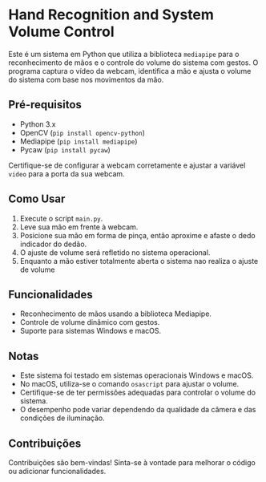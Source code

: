 # Hand Recognition and System Volume Control

Este é um sistema em Python que utiliza a biblioteca `mediapipe` para o reconhecimento de mãos e o controle do volume do sistema com gestos. O programa captura o vídeo da webcam, identifica a mão e ajusta o volume do sistema com base nos movimentos da mão.

## Pré-requisitos
- Python 3.x
- OpenCV (`pip install opencv-python`)
- Mediapipe (`pip install mediapipe`)
- Pycaw (`pip install pycaw`)

Certifique-se de configurar a webcam corretamente e ajustar a variável `video` para a porta da sua webcam.

## Como Usar
1. Execute o script `main.py`.
2. Leve sua mão em frente à webcam.
3. Posicione sua mão em forma de pinça, então aproxime e afaste o dedo indicador do dedão.
4. O ajuste de volume será refletido no sistema operacional.
5. Enquanto a mão estiver totalmente aberta o sistema nao realiza o ajuste de volume

## Funcionalidades
- Reconhecimento de mãos usando a biblioteca Mediapipe.
- Controle de volume dinâmico com gestos.
- Suporte para sistemas Windows e macOS.

## Notas
- Este sistema foi testado em sistemas operacionais Windows e macOS.
- No macOS, utiliza-se o comando `osascript` para ajustar o volume.
- Certifique-se de ter permissões adequadas para controlar o volume do sistema.
- O desempenho pode variar dependendo da qualidade da câmera e das condições de iluminação.

## Contribuições
Contribuições são bem-vindas! Sinta-se à vontade para melhorar o código ou adicionar funcionalidades.


